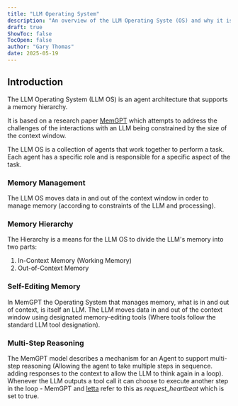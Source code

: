```yaml
---
title: "LLM Operating System"
description: "An overview of the LLM Operating Syste (OS) and why it is important. An agent architecture that supports a memory hierarchy."
draft: true
ShowToc: false
TocOpen: false
author: "Gary Thomas"
date: 2025-05-19
---
```


## Introduction

The LLM Operating System (LLM OS) is an agent architecture that supports a memory hierarchy.

It is based on a research paper [MemGPT](https://arxiv.org/abs/2310.08560) which attempts to address the challenges of the interactions with an LLM being constrained by the size of the context window.

The LLM OS is a collection of agents that work together to perform a task. Each agent has a specific role and is responsible for a specific aspect of the task.

### Memory Management

The LLM OS moves data in and out of the context window in order to manage memory (according to constraints of the LLM and processing).

### Memory Hierarchy

The Hierarchy is a means for the LLM OS to divide the LLM's memory into two parts:

1. In-Context Memory (Working Memory)
2. Out-of-Context Memory

### Self-Editing Memory

In MemGPT the Operating System that manages memory, what is in and out of context, is itself an LLM. The LLM moves data in and out of the context window using designated memory-editing tools (Where tools follow the standard LLM tool designation).

### Multi-Step Reasoning

The MemGPT model describes a mechanism for an Agent to support multi-step reasoning (Allowing the agent to take multiple steps in sequence. adding responses to the context to allow the LLM to think again in a loop). Whenever the LLM outputs a tool call it can choose to execute another step in the loop - MemGPT and [letta](https://docs.letta.com/) refer to this as *request_heartbeat* which is set to true.
